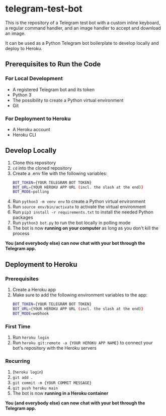# telegram-test-bot

This is the repository of a Telegram test bot with a custom inline keyboard, a regular command handler, and an image handler to accept and download an image. 

It can be used as a Python Telegram bot boilerplate to develop locally and deploy to Heroku.  

## Prerequisites to Run the Code

### For Local Development

- A registered Telegram bot and its token
- Python 3
- The possibility to create a Python virtual environment
- Git

### For Deployment to Heroku

- A Heroku account
- Heroku CLI

## Develop Locally

1. Clone this repository
2. ``cd`` into the cloned repository
3. Create a .env file with the following variables:
   ```sh
   BOT_TOKEN={YOUR TELEGRAM BOT TOKEN}
   BOT_URL={YOUR HEROKU APP URL (incl. the slash at the end)}
   BOT_MODE=polling
   ```
4. Run ``python3 -m venv env`` to create a Python virtual environment
5. Run ``source env/bin/activate`` to activate the virtual environment
6. Run ``pip3 install -r requirements.txt`` to install the needed Python packages
7. Run ``python3 bot.py`` to run the bot locally in polling mode
8. The bot is now **running on your computer** as long as you don't kill the process

**You (and everybody else) can now chat with your bot through the Telegram app.**

## Deployment to Heroku

### Prerequisites

1. Create a Heroku app
2. Make sure to add the following environment variables to the app:
   ```sh
   BOT_TOKEN={YOUR TELEGRAM BOT TOKEN}
   BOT_URL={YOUR HEROKU APP URL (incl. the slash at the end)}
   BOT_MODE=webhook
   ```

### First Time

1. Run ``heroku login``
2. Run ``heroku git:remote -a {YOUR HEROKU APP NAME}`` to connect your bot's repository with the Heroku servers

### Recurring

1. (``heroku login``)
2. ``git add .``
3. ``git commit -m {YOUR COMMIT MESSAGE}``
4. ``git push heroku main``
5. The bot is now **running in a Heroku container**

**You (and everybody else) can now chat with your bot through the Telegram app.**
